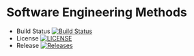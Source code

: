 # Software Engineering Methods

- Build Status [![Build Status](https://travis-ci.com/wai4043/sem.svg?branch=master)](https://travis-ci.com/wai4043/sem)
- License [![LICENSE](https://img.shields.io/github/license/wai4043/sem.svg?style=flat-square)](https://github.com/wai4043/sem/blob/master/LICENSE)
- Release [![Releases](https://img.shields.io/github/release/wai4043/sem/all.svg?style=flat-square)](https://github.com/wai4043/sem/releases)